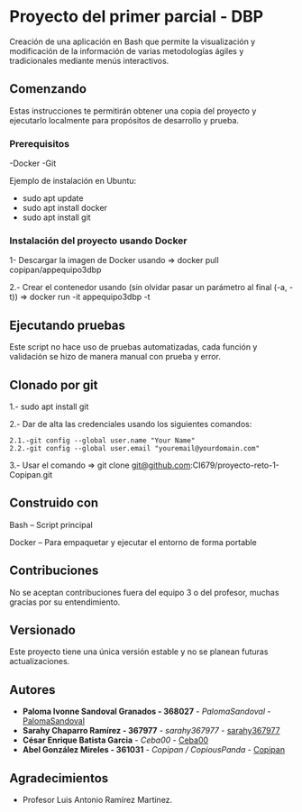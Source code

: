 # Proyecto del primer parcial - DBP

Creación de una aplicación en Bash que permite la visualización y modificación de la información de varias metodologías ágiles y tradicionales mediante menús interactivos.

## Comenzando

Estas instrucciones te permitirán obtener una copia del proyecto y ejecutarlo localmente para propósitos de desarrollo y prueba.

### Prerequisitos

-Docker
-Git

Ejemplo de instalación en Ubuntu:

* sudo apt update
* sudo apt install docker
* sudo apt install git


### Instalación del proyecto usando Docker

1- Descargar la imagen de Docker usando => docker pull copipan/appequipo3dbp

2.- Crear el contenedor usando (sin olvidar pasar un parámetro al final (-a, -t)) => docker run -it appequipo3dbp -t


## Ejecutando pruebas

Este script no hace uso de pruebas automatizadas, cada función y validación se hizo de manera manual con prueba y error. 


## Clonado por git

1.- sudo apt install git

2.- Dar de alta las credenciales usando los siguientes comandos:

    2.1.-git config --global user.name "Your Name"
    2.2.-git config --global user.email "youremail@yourdomain.com"

3.- Usar el comando => git clone git@github.com:CI679/proyecto-reto-1-Copipan.git

## Construido con

Bash – Script principal

Docker – Para empaquetar y ejecutar el entorno de forma portable

## Contribuciones

No se aceptan contribuciones fuera del equipo 3 o del profesor, muchas gracias por su entendimiento.

## Versionado

Este proyecto tiene una única versión estable y no se planean futuras actualizaciones.

## Autores

* **Paloma Ivonne Sandoval Granados - 368027** - *PalomaSandoval* - [PalomaSandoval](https://github.com/PalomaSandoval)
* **Sarahy Chaparro Ramírez - 367977** - *sarahy367977* - [sarahy367977](https://github.com/sarahy367977)
* **César Enrique Batista Garcia** - *Ceba00* - [Ceba00](https://github.com/Ceba00)
* **Abel González Mireles - 361031** - *Copipan / CopiousPanda* - [Copipan](https://github.com/Copipan)

## Agradecimientos

* Profesor Luis Antonio Ramírez Martinez.

